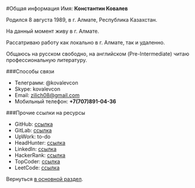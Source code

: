 #Общая информация
Имя: **Константин Ковалев**

Родился 8 августа 1989, в г. Алмате, Республика Казахстан.

На данный момент живу в г. Алмате.

Рассатриваю работу как локально в г. Алмате, так и удаленно.

Общаюсь на русском свободно, на английском (Pre-Intermediate) читаю профессиональную литературу.

###Способы связи
+ Телеграмм: @kovalevcon
+ Skype: kovalevcon
+ Email: zilich08@gmail.com
+ Мобильный телефон: **+7(707)891-04-36**

###Прочие ссылки на ресурсы

* GitHub: [ссылка](https://github.com/kovalevcon "GitHub")
* GitLab: [ссылка](https://gitlab.com/kovalevcon "GitLab")
* UpWork: to-do
* HeadHunter: [ссылка](https://hh.kz/applicant/resumes/view?resume=06112c84ff0108ba950039ed1f553835676d74 "HeadHunter")
* LinkedIn: [ссылка](https://www.linkedin.com/in/constantine-kovalev-474859bb/ "LinkedIn")
* HackerRank: [ссылка](https://www.hackerrank.com/zilich08 "HackerRank")
* TopCoder: [ссылка](https://www.topcoder.com/members/kovalevcon/ "TopCoder")
* LeetCode: [ссылка](https://leetcode.com/kovalevcon/ "LeetCode")

Вернуться [в основной раздел](/ru_RU/main.md "в основной раздел").